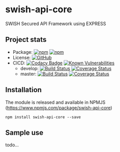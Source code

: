 # swish-api-core
SWISH Secured API Framework using EXPRESS

## Project stats
* Package: [![npm](https://img.shields.io/npm/v/swish-api-core.svg)](https://www.npmjs.com/package/swish-api-core) [![npm](https://img.shields.io/npm/dm/swish-api-core.svg)](https://www.npmjs.com/package/swish-api-core)
* License: [![GitHub](https://img.shields.io/github/license/adonisv79/swish-api-core.svg)](https://github.com/adonisv79/swish-api-core/blob/master/LICENSE)
* CICD: [![Codacy Badge](https://api.codacy.com/project/badge/Grade/3709f3ab3b0c4380b5a41e010e8628c0)](https://www.codacy.com/app/adonisv79/swish-api-core?utm_source=github.com&amp;utm_medium=referral&amp;utm_content=adonisv79/swish-api-core&amp;utm_campaign=Badge_Grade) [![Known Vulnerabilities](https://snyk.io/test/github/adonisv79/swish-api-core/badge.svg)](https://snyk.io/test/github/adonisv79/swish-api-core)
  * develop: [![Build Status](https://travis-ci.org/adonisv79/swish-api-core.svg?branch=develop)](https://travis-ci.org/adonisv79/swish-api-core) [![Coverage Status](https://coveralls.io/repos/github/adonisv79/swish-api-core/badge.svg?branch=develop)](https://coveralls.io/github/adonisv79/swish-api-core?branch=develop)
  * master: [![Build Status](https://travis-ci.org/adonisv79/swish-api-core.svg?branch=master)](https://travis-ci.org/adonisv79/swish-api-core) [![Coverage Status](https://coveralls.io/repos/github/adonisv79/swish-api-core/badge.svg)](https://coveralls.io/github/adonisv79/swish-api-core)

## Installation
The module is released and available in NPMJS (https://www.npmjs.com/package/swish-api-core) 
```
npm install swish-api-core --save
```
## Sample use
todo...